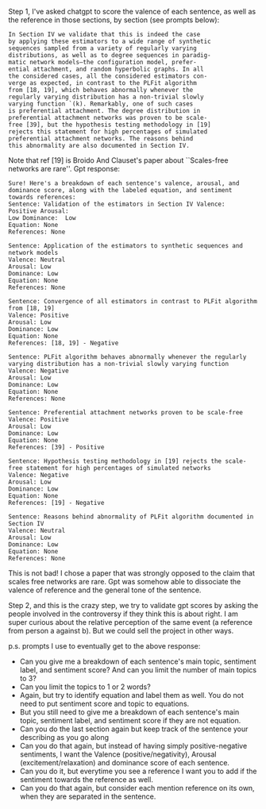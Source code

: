 

Step 1, I've asked chatgpt to score the valence of each sentence, as well as the reference in those sections, by section (see prompts below):

```shell
In Section IV we validate that this is indeed the case
by applying these estimators to a wide range of synthetic
sequences sampled from a variety of regularly varying
distributions, as well as to degree sequences in paradig-
matic network models—the configuration model, prefer-
ential attachment, and random hyperbolic graphs. In all
the considered cases, all the considered estimators con-
verge as expected, in contrast to the PLFit algorithm
from [18, 19], which behaves abnormally whenever the
regularly varying distribution has a non-trivial slowly
varying function `(k). Remarkably, one of such cases
is preferential attachment. The degree distribution in
preferential attachment networks was proven to be scale-
free [39], but the hypothesis testing methodology in [19]
rejects this statement for high percentages of simulated
preferential attachment networks. The reasons behind
this abnormality are also documented in Section IV.
```

Note that ref [19] is Broido And Clauset's paper about ``Scales-free networks are rare''. Gpt response:

```
Sure! Here's a breakdown of each sentence's valence, arousal, and dominance score, along with the labeled equation, and sentiment towards references:
Sentence: Validation of the estimators in Section IV Valence: 
Positive Arousal: 
Low Dominance:  Low 
Equation: None 
References: None

Sentence: Application of the estimators to synthetic sequences and network models 
Valence: Neutral 
Arousal: Low 
Dominance: Low 
Equation: None 
References: None

Sentence: Convergence of all estimators in contrast to PLFit algorithm from [18, 19] 
Valence: Positive 
Arousal: Low 
Dominance: Low 
Equation: None 
References: [18, 19] - Negative

Sentence: PLFit algorithm behaves abnormally whenever the regularly varying distribution has a non-trivial slowly varying function 
Valence: Negative 
Arousal: Low 
Dominance: Low 
Equation: None 
References: None

Sentence: Preferential attachment networks proven to be scale-free 
Valence: Positive 
Arousal: Low 
Dominance: Low 
Equation: None 
References: [39] - Positive

Sentence: Hypothesis testing methodology in [19] rejects the scale-free statement for high percentages of simulated networks
Valence: Negative 
Arousal: Low 
Dominance: Low 
Equation: None 
References: [19] - Negative

Sentence: Reasons behind abnormality of PLFit algorithm documented in Section IV 
Valence: Neutral 
Arousal: Low 
Dominance: Low 
Equation: None 
References: None
```

This is not bad! I chose a paper that was strongly opposed to the claim that scales free networks are rare. Gpt was somehow able to dissociate the valence of reference and the general tone of the sentence.

Step 2, and this is the crazy step, we try to validate gpt scores by asking the people involved in the controversy if they think this is about right. I am super curious about the relative perception of the same event (a reference from person a against b). But we could sell the project in other ways.

p.s. prompts I use to eventually get to the above response:

 - Can you give me a breakdown of each sentence's main topic, sentiment label, and sentiment score? And can you limit the number of main topics to 3?
 - Can you limit the topics to 1 or 2 words?
 - Again, but try to identify equation and label them as well. You do not need to put sentiment score and topic to equations.
 - But you still need to give me a breakdown of each sentence's main topic, sentiment label, and sentiment score if they are not equation.
 - Can you do the last section again but keep track of the sentence your describing as you go along
 - Can you do that again, but instead of having simply positive-negative sentiments, I want the Valence (positive/negativity), Arousal (excitement/relaxation) and dominance score of each sentence.
 - Can you do it, but everytime you see a reference I want you to add if the sentiment towards the reference as well.
 - Can you do that again, but consider each mention reference on its own, when they are separated in the sentence.

